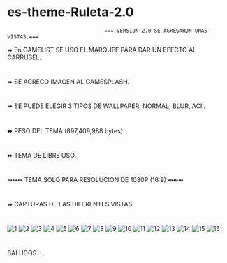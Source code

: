 # es-theme-Ruleta-2.0
                                   ⇹⇹⇹ VERSION 2.0 SE AGREGARON UNAS VISTAS.⇹⇹⇹



➠ En GAMELIST SE USO EL MARQUEE PARA DAR UN EFECTO AL CARRUSEL.
#
➠ SE AGREGO IMAGEN AL GAMESPLASH.
#
➠ SE PUEDE ELEGIR 3 TIPOS DE WALLPAPER, NORMAL, BLUR, ACII.
#
⬌ PESO DEL TEMA (897,409,988 bytes).
#
⬌ TEMA DE LIBRE USO.
#
⇹⇹⇹ TEMA SOLO PARA RESOLUCION DE 1080P (16:9) ⇹⇹⇹
#
➠ CAPTURAS DE LAS DIFERENTES VISTAS.
#
![1](https://user-images.githubusercontent.com/109578297/179891389-f485758a-5d1a-4ee8-bd34-cc7d10e5297c.png)
![2](https://user-images.githubusercontent.com/109578297/179891410-722f8030-6dd4-4046-9fa7-3c9f40157fc3.png)
![3](https://user-images.githubusercontent.com/109578297/179891615-da32e2ab-6679-468a-9bfc-684fc4b4c61c.png)
![4](https://user-images.githubusercontent.com/109578297/179891632-ca03a919-b677-4b0e-9489-392bfcd11ad7.png)
![5](https://user-images.githubusercontent.com/109578297/179891644-0951a9cc-29ba-4dc4-9e3a-2c92ee6fdf47.png)
![6](https://user-images.githubusercontent.com/109578297/179891655-4dcb3d79-2878-4d9a-b158-134407f0faf0.png)
![7](https://user-images.githubusercontent.com/109578297/179891662-83b84cee-4a95-425e-84e7-212e94ad1256.png)
![8](https://user-images.githubusercontent.com/109578297/179891670-2e69ff2e-4738-43d9-bf21-f455acf70b09.png)
![9](https://user-images.githubusercontent.com/109578297/179891684-c255c7b6-2009-441c-94c8-bd4e275f0d63.png)
![10](https://user-images.githubusercontent.com/109578297/179891692-db51148e-de0a-4dc9-b017-80ad7495a0a7.png)
![11](https://user-images.githubusercontent.com/109578297/179891697-44219427-4509-4ed4-bc3a-61f3b3bbfb07.png)
![12](https://user-images.githubusercontent.com/109578297/179891700-c86502bd-1dc2-4650-b786-6f42092efc51.png)
![13](https://user-images.githubusercontent.com/109578297/179891706-63d1cfb2-29fe-46a1-a1be-612d1987a009.png)
![14](https://user-images.githubusercontent.com/109578297/179891719-b255ec10-503a-493f-8254-04fee2a3a966.png)
![15](https://user-images.githubusercontent.com/109578297/179891742-39db7d92-ea5b-43f5-8f5e-63aab7ba4622.png)
![16](https://user-images.githubusercontent.com/109578297/179891759-7fffb0dc-0661-40c7-b26c-731d4f9564af.png)
#
SALUDOS...
